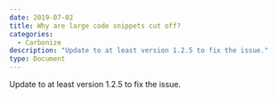 ```yaml
---
date: 2019-07-02
title: Why are large code snippets cut off?
categories:
  - Carbonize
description: "Update to at least version 1.2.5 to fix the issue."
type: Document
---
```


Update to at least version 1.2.5 to fix the issue.
